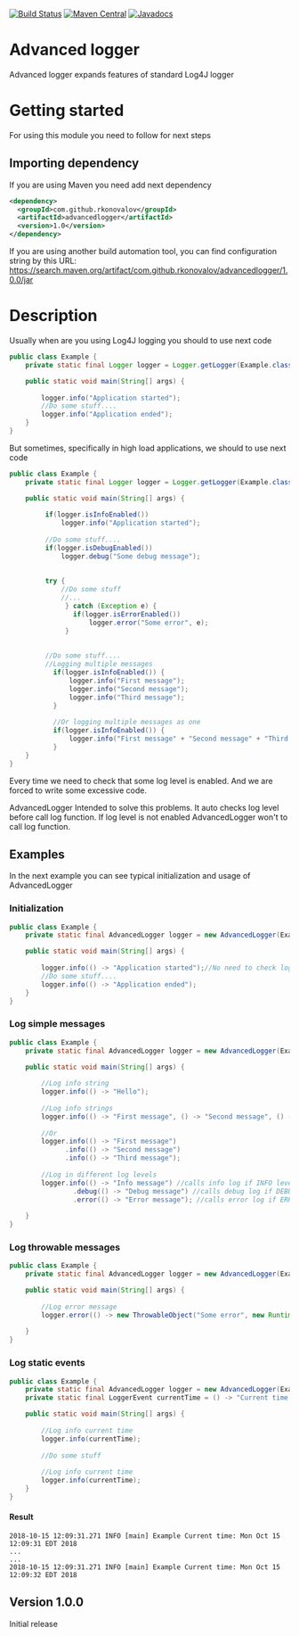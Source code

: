 [![Build Status](https://travis-ci.org/rkonovalov/advancedlogger.svg?branch=master)](https://travis-ci.org/rkonovalov/advancedlogger)
[![Maven Central](https://maven-badges.herokuapp.com/maven-central/com.github.rkonovalov/advancedlogger/badge.svg?style=blue)](https://maven-badges.herokuapp.com/maven-central/com.github.rkonovalov/advancedlogger/)
[![Javadocs](http://www.javadoc.io/badge/com.github.rkonovalov/advancedlogger.svg)](http://www.javadoc.io/doc/com.github.rkonovalov/advancedlogger)

# Advanced logger
Advanced logger expands features of standard Log4J logger

# Getting started
For using this module you need to follow for next steps

## Importing dependency
If you are using Maven you need add next dependency
```xml
<dependency>
  <groupId>com.github.rkonovalov</groupId>
  <artifactId>advancedlogger</artifactId>
  <version>1.0</version>
</dependency>
```
If you are using another build automation tool, you can find configuration string by this URL:
https://search.maven.org/artifact/com.github.rkonovalov/advancedlogger/1.0.0/jar

# Description
Usually when are you using Log4J logging you should to use next code
```java
public class Example {
    private static final Logger logger = Logger.getLogger(Example.class);

    public static void main(String[] args) {
        
        logger.info("Application started");
        //Do some stuff....
        logger.info("Application ended");
    }
}
```

But sometimes, specifically in high load applications, we should to use next code
```java
public class Example {
    private static final Logger logger = Logger.getLogger(Example.class);

    public static void main(String[] args) {
        
         if(logger.isInfoEnabled())
             logger.info("Application started");
                
         //Do some stuff....
         if(logger.isDebugEnabled())
             logger.debug("Some debug message");
        
         
         try {            
             //Do some stuff
             //...
              } catch (Exception e) {
                if(logger.isErrorEnabled())
                    logger.error("Some error", e);
              }  
              
        
         //Do some stuff....
         //Logging multiple messages
           if(logger.isInfoEnabled()) {
               logger.info("First message"); 
               logger.info("Second message"); 
               logger.info("Third message");                
           }
           
           //Or logging multiple messages as one
           if(logger.isInfoEnabled()) {
               logger.info("First message" + "Second message" + "Third message"); 
           }
    }
}
```
Every time we need to check that some log level is enabled. And we are forced to write some excessive code.

AdvancedLogger Intended to solve this problems. It auto checks log level before call log function. If log level is not enabled AdvancedLogger won't to call log function.

## Examples
In the next example you can see typical initialization and usage of AdvancedLogger

### Initialization
```java
public class Example {
    private static final AdvancedLogger logger = new AdvancedLogger(Example.class);

    public static void main(String[] args) {
        
        logger.info(() -> "Application started");//No need to check log level anymore
        //Do some stuff....
        logger.info(() -> "Application ended");
    }
}
```

### Log simple messages
```java
public class Example {
    private static final AdvancedLogger logger = new AdvancedLogger(Example.class);

    public static void main(String[] args) {
        
        //Log info string
        logger.info(() -> "Hello");
        
        //Log info strings
        logger.info(() -> "First message", () -> "Second message", () -> "Third message");
        
        //Or
        logger.info(() -> "First message")
              .info(() -> "Second message")
              .info(() -> "Third message");
        
        //Log in different log levels
        logger.info(() -> "Info message") //calls info log if INFO level is enabled
                .debug(() -> "Debug message") //calls debug log if DEBUG level is enabled
                .error(() -> "Error message"); //calls error log if ERROR level is enabled
       
    }
}
```

### Log throwable messages
```java
public class Example {
    private static final AdvancedLogger logger = new AdvancedLogger(Example.class);

    public static void main(String[] args) {
        
        //Log error message
        logger.error(() -> new ThrowableObject("Some error", new RuntimeException())); 
        
    }
}
```

### Log static events
```java
public class Example {
    private static final AdvancedLogger logger = new AdvancedLogger(Example.class);
    private static final LoggerEvent currentTime = () -> "Current time: " + new Date().toString();

    public static void main(String[] args) {
        
        //Log info current time
        logger.info(currentTime);
        
        //Do some stuff
        
        //Log info current time
        logger.info(currentTime);
    }
}
```

#### Result
```text
2018-10-15 12:09:31.271 INFO [main] Example Current time: Mon Oct 15 12:09:31 EDT 2018
...
...
2018-10-15 12:09:31.271 INFO [main] Example Current time: Mon Oct 15 12:09:32 EDT 2018
```

## Version 1.0.0
Initial release
